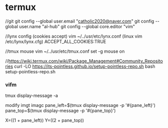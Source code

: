 # termux

//git
git config --global user.email "catholic2020@naver.com"
git config --global user.name "al-hub"
git config --global core.editor "vim"

//lynx config (cookies accept)
vim ~/../usr/etc/lynx.conf (linux vim /etc/lynx/lynx.cfg)
ACCEPT_ALL_COOKIES:TRUE

//tmux mouse
vim ~/../usr/etc/tmux.conf
set -g mouse on

//https://wiki.termux.com/wiki/Package_Management#Community_Repositories
curl -LO https://its-pointless.github.io/setup-pointless-repo.sh
bash setup-pointless-repo.sh


### vifm
tmux display-message -a  

modify imgt imagc
pane_left=$(tmux display-message -p '#{pane_left}')
pane_top=$(tmux display-message -p '#{pane_top}')

X=$(($1 + pane_left))
Y=$(($2 + pane_top))
